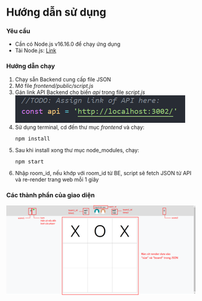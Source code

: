 # Hướng dẫn sử dụng
<h3>Yêu cầu</h3>
<ul>
<li>Cần có Node.js v16.16.0 để chạy ứng dụng</li>
<li>Tải Node.js: <a href="https://nodejs.org/en/download">Link</a></li>
</ul>

<h3>Hướng dẫn chạy</h3>
<ol>
<li>Chạy sẵn Backend cung cấp file JSON</li>
<li>Mở file <i>frontend/public/script.js</i></li>
<li>Gán link API Backend cho biến <i>api</i> trong file <i>script.js</i></li>
<img src="public/resources/jsonguide.png"></img>
<li>Sử dụng terminal, cd đến thư mục <i>frontend</i> và chạy: <pre>npm install</pre>
<li>Sau khi install xong thư mục node_modules, chạy: <pre>npm start</pre>
<li>Nhập room_id, nếu khớp với room_id từ BE, script sẽ fetch JSON từ API và re-render trang web mỗi 1 giây</li>
</ol>

<h3>Các thành phần của giao diện</h3>
<img src="public/resources/guide.png"></img>
